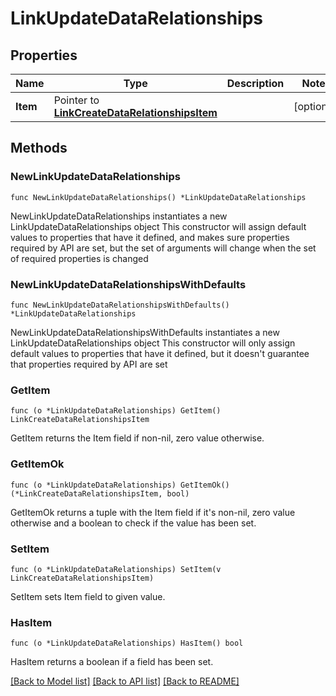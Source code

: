 # LinkUpdateDataRelationships

## Properties

Name | Type | Description | Notes
------------ | ------------- | ------------- | -------------
**Item** | Pointer to [**LinkCreateDataRelationshipsItem**](LinkCreateDataRelationshipsItem.md) |  | [optional] 

## Methods

### NewLinkUpdateDataRelationships

`func NewLinkUpdateDataRelationships() *LinkUpdateDataRelationships`

NewLinkUpdateDataRelationships instantiates a new LinkUpdateDataRelationships object
This constructor will assign default values to properties that have it defined,
and makes sure properties required by API are set, but the set of arguments
will change when the set of required properties is changed

### NewLinkUpdateDataRelationshipsWithDefaults

`func NewLinkUpdateDataRelationshipsWithDefaults() *LinkUpdateDataRelationships`

NewLinkUpdateDataRelationshipsWithDefaults instantiates a new LinkUpdateDataRelationships object
This constructor will only assign default values to properties that have it defined,
but it doesn't guarantee that properties required by API are set

### GetItem

`func (o *LinkUpdateDataRelationships) GetItem() LinkCreateDataRelationshipsItem`

GetItem returns the Item field if non-nil, zero value otherwise.

### GetItemOk

`func (o *LinkUpdateDataRelationships) GetItemOk() (*LinkCreateDataRelationshipsItem, bool)`

GetItemOk returns a tuple with the Item field if it's non-nil, zero value otherwise
and a boolean to check if the value has been set.

### SetItem

`func (o *LinkUpdateDataRelationships) SetItem(v LinkCreateDataRelationshipsItem)`

SetItem sets Item field to given value.

### HasItem

`func (o *LinkUpdateDataRelationships) HasItem() bool`

HasItem returns a boolean if a field has been set.


[[Back to Model list]](../README.md#documentation-for-models) [[Back to API list]](../README.md#documentation-for-api-endpoints) [[Back to README]](../README.md)



